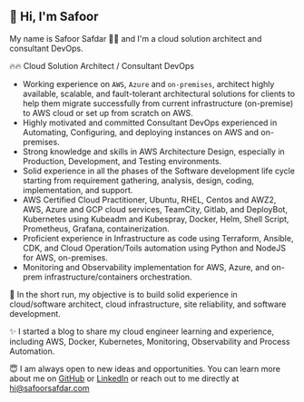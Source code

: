 ## 👋 Hi, I&apos;m Safoor 

My name is Safoor Safdar 👨‍💻 and I&apos;m a cloud solution architect and consultant DevOps.


🔥🔥 Cloud Solution Architect / Consultant DevOps

- Working experience on `AWS`, `Azure` and `on-premises`, architect highly available, scalable, and fault-tolerant architectural solutions for clients to help them migrate successfully from current infrastructure (on-premise) to AWS cloud or set up from scratch on AWS.
- Highly motivated and committed Consultant DevOps experienced in Automating, Configuring, and deploying instances on AWS and on-premises.
- Strong knowledge and skills in AWS Architecture Design, especially in Production, Development, and Testing environments.
- Solid experience in all the phases of the Software development life cycle starting from requirement gathering, analysis, design, coding, implementation, and support.
- AWS Certified Cloud Practitioner, Ubuntu, RHEL, Centos and AWZ2, AWS, Azure and GCP cloud services, TeamCity, Gitlab, and DeployBot, Kubernetes using Kubeadm and Kubespray, Docker, Helm, Shell Script, Prometheus, Grafana, containerization.
- Proficient experience in Infrastructure as code using Terraform, Ansible, CDK, and Cloud Operation/Toils automation using Python and NodeJS for AWS, on-premises.
- Monitoring and Observability implementation for AWS, Azure, and on-prem infrastructure/containers orchestration.

🚀 In the short run, my objective is to build solid experience in cloud/software architect, cloud infrastructure, site reliability, and software development.

✨ I started a blog to share my cloud engineer learning and experience, including AWS, Docker, Kubernetes, Monitoring, Observability and Process Automation.


😇 I am always open to new ideas and opportunities. You can learn more about me on [GitHub](https://github.com/safoorsafdar) or [LinkedIn](https://linkedin.com/in/safoorsafdar) or reach out to me directly at hi@safoorsafdar.com


<!--
**safoorsafdar/safoorsafdar** is a ✨ _special_ ✨ repository because its `README.md` (this file) appears on your GitHub profile.

Here are some ideas to get you started:

- 🔭 I’m currently working on ...
- 🌱 I’m currently learning ...
- 👯 I’m looking to collaborate on ...
- 🤔 I’m looking for help with ...
- 💬 Ask me about ...
- 📫 How to reach me: ...
- 😄 Pronouns: ...
- ⚡ Fun fact: ...
-->
